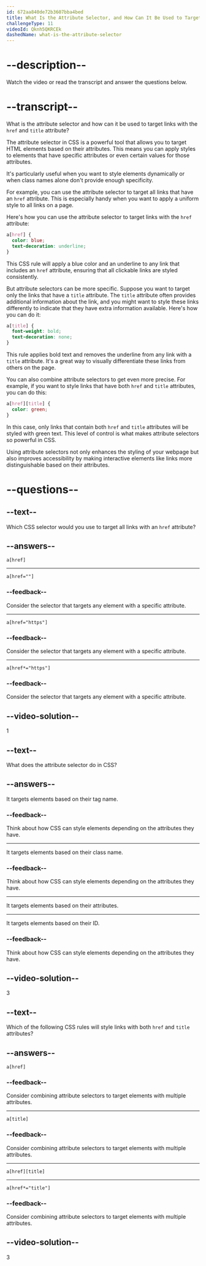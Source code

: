 ```yaml
---
id: 672aa840de72b3607bba4bed
title: What Is the Attribute Selector, and How Can It Be Used to Target Links with the href and title Attributes?
challengeType: 11
videoId: Qknh5QKRCEk
dashedName: what-is-the-attribute-selector
---
```


# --description--

Watch the video or read the transcript and answer the questions below.

# --transcript--

What is the attribute selector and how can it be used to target links with the `href` and `title` attribute?

The attribute selector in CSS is a powerful tool that allows you to target HTML elements based on their attributes. This means you can apply styles to elements that have specific attributes or even certain values for those attributes. 

It's particularly useful when you want to style elements dynamically or when class names alone don't provide enough specificity.

For example, you can use the attribute selector to target all links that have an `href` attribute. This is especially handy when you want to apply a uniform style to all links on a page. 

Here's how you can use the attribute selector to target links with the `href` attribute:

```css
a[href] {
  color: blue;
  text-decoration: underline;
}
```

This CSS rule will apply a blue color and an underline to any link that includes an `href` attribute, ensuring that all clickable links are styled consistently.

But attribute selectors can be more specific. Suppose you want to target only the links that have a `title` attribute. The `title` attribute often provides additional information about the link, and you might want to style these links differently to indicate that they have extra information available. Here's how you can do it:

```css
a[title] {
  font-weight: bold;
  text-decoration: none;
}
```

This rule applies bold text and removes the underline from any link with a `title` attribute. It's a great way to visually differentiate these links from others on the page.

You can also combine attribute selectors to get even more precise. For example, if you want to style links that have both `href` and `title` attributes, you can do this:

```css
a[href][title] {
  color: green;
}
```

In this case, only links that contain both `href` and `title` attributes will be styled with green text. This level of control is what makes attribute selectors so powerful in CSS.

Using attribute selectors not only enhances the styling of your webpage but also improves accessibility by making interactive elements like links more distinguishable based on their attributes.

# --questions--

## --text--

Which CSS selector would you use to target all links with an `href` attribute?

## --answers--

`a[href]`

---

`a[href=""]`

### --feedback--

Consider the selector that targets any element with a specific attribute.

---

`a[href="https"]`

### --feedback--

Consider the selector that targets any element with a specific attribute.

---

`a[href*="https"]`

### --feedback--

Consider the selector that targets any element with a specific attribute.

## --video-solution--

1

## --text--

What does the attribute selector do in CSS?

## --answers--

It targets elements based on their tag name.

### --feedback--

Think about how CSS can style elements depending on the attributes they have.

---

It targets elements based on their class name.

### --feedback--

Think about how CSS can style elements depending on the attributes they have.

---

It targets elements based on their attributes.

---

It targets elements based on their ID.

### --feedback--

Think about how CSS can style elements depending on the attributes they have.

## --video-solution--

3

## --text--

Which of the following CSS rules will style links with both `href` and `title` attributes?

## --answers--

`a[href]`

### --feedback--

Consider combining attribute selectors to target elements with multiple attributes.

---

`a[title]`

### --feedback--

Consider combining attribute selectors to target elements with multiple attributes.

---

`a[href][title]`

---

`a[href*="title"]`

### --feedback--

Consider combining attribute selectors to target elements with multiple attributes.

## --video-solution--

3
